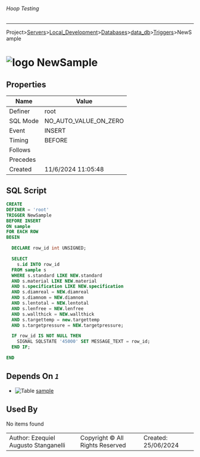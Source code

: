 ###### Hoop Testing
___
Project>[Servers](../../../../Servers.md)>[Local_Development](../../../Local_Development.md)>[Databases](../../Databases.md)>[data_db](../data_db.md)>[Triggers](Triggers.md)>NewSample


# ![logo](../../../../../Images/trigger64.svg) NewSample


## <a name="#Properties"></a>Properties
|Name|Value|
|---|---|
|Definer|root|
|SQL Mode|NO_AUTO_VALUE_ON_ZERO|
|Event|INSERT|
|Timing|BEFORE|
|Follows||
|Precedes||
|Created|11/6/2024 11:05:48|


## <a name="#SqlScript"></a>SQL Script
```SQL
CREATE
DEFINER = 'root'
TRIGGER NewSample
BEFORE INSERT
ON sample
FOR EACH ROW
BEGIN

  DECLARE row_id int UNSIGNED;

  SELECT
    s.id INTO row_id
  FROM sample s
  WHERE s.standard LIKE NEW.standard
  AND s.material LIKE NEW.material
  AND s.specification LIKE NEW.specification
  AND s.diamreal = NEW.diamreal
  AND s.diamnom = NEW.diamnom
  AND s.lentotal = NEW.lentotal
  AND s.lenfree = NEW.lenfree
  AND s.wallthick = NEW.wallthick
  AND s.targettemp = new.targettemp
  AND s.targetpressure = NEW.targetpressure;

  IF row_id IS NOT NULL THEN
    SIGNAL SQLSTATE '45000' SET MESSAGE_TEXT = row_id;
  END IF;

END
```

## <a name="#DependsOn"></a>Depends On _`1`_
- ![Table](../../../../../Images/table.svg) [sample](../Tables/sample.md)


## <a name="#UsedBy"></a>Used By
No items found

||||
|---|---|---|
|Author: Ezequiel Augusto Stanganelli|Copyright © All Rights Reserved|Created: 25/06/2024|